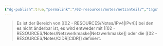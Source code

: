 ```yaml
---
{"dg-publish":true,"permalink":"/02-resources/notes/netzanteil/","tags":["netzwerk/ip/ipv4"],"noteIcon":""}
---
```


>Es ist der Bereich von [[02 - RESOURCES/Notes/IPv4\|IPv4]] bei den es nicht änderbar ist, es wird entweder mit [[02 - RESOURCES/Notes/Netzwerkmaske\|Netzwerkmaske]] oder die [[02 - RESOURCES/Notes/CIDR\|CIDR]] definiert.